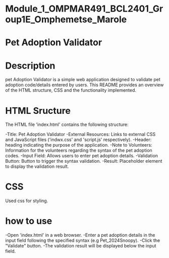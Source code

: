 # Module_1_OMPMAR491_BCL2401_Group1E_Omphemetse_Marole

# Pet Adoption Validator

# Description

pet Adoption Validator is a simple web application designed to validate pet adoption code/details entered by users. This README provides an overview of the HTML structure, CSS and the functionality implemented.

# HTML Sructure

The HTML file 'index.html' contains the following structure:

-Title: Pet Adoption Validator
-External Resources: Links to external CSS and JavaScript files ('indwx.css' and 'script.js' respectively).
-Header: heading indicating the purpose of the application.
-Note to Volunteers: Information for the volunteers regarding the syntax of the pet adoption codes.
-Input Field: Allows users to enter pet adoption details.
-Validation Button: Button to trigger the syntax validation.
-Result: Placeholder element to display the validation result.

# CSS

Used css for styling.

# how to use

-Open 'index.html' in a web browser.
-Enter a pet adoption details in the input field following the specified syntax (e.g Pet_2024Snoopy).
-Click the "Validate" button.
-The validation result will be displayed below the input field.
